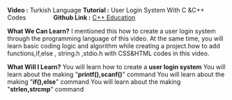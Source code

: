 
<b>Video :</b> Turkish Language <b>Tutorial :</b> User Login System With C &C++ Codes&nbsp;&nbsp;&nbsp;&nbsp;&nbsp;&nbsp;&nbsp;&nbsp;&nbsp;&nbsp;&nbsp;&nbsp;&nbsp;&nbsp;&nbsp; <b>Github Link :</b> <a href="https://github.com/remoteman/c-programming-education" target="_blank">C++ Education</a>

<b>What We Can Learn?</b>
I mentioned this how to create a user login system through the programming language of this video. At the same time, you will learn basic coding logic and algorithm while creating a project.how to add functions,if,else , string.h ,stdio.h  with CSS&HTML codes in this video.

<b>What Will I Learn?</b>
You will learn how to create a <b>user login system</b>
You will learn about the making "<b>printf(),scanf()</b>" command
You will learn about the making "<b>if(),else</b>" command
You will learn about the making "<b>strlen,strcmp</b>" command
